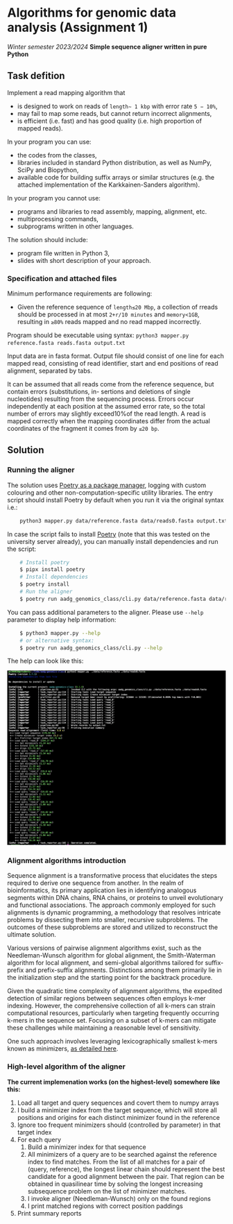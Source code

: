 # Algorithms for genomic data analysis (Assignment 1)
*Winter semester 2023/2024*
**Simple sequence aligner written in pure Python**

## Task defition

Implement a read mapping algorithm that

- is designed to work on reads of `length∼ 1 kbp` with error rate `5 − 10%`,
- may fail to map some reads, but cannot return incorrect alignments,
- is efficient (i.e. fast) and has good quality (i.e. high proportion of mapped reads).

In your program you can use:
- the codes from the classes,
- libraries included in standard Python distribution, as well as NumPy, SciPy and Biopython,
- available code for building suffix arrays or similar structures (e.g. the attached implementation of the
    Karkkainen-Sanders algorithm).

In your program you cannot use:
- programs and libraries to read assembly, mapping, alignment, etc.
- multiprocessing commands,
- subprograms written in other languages.

The solution should include:
- program file written in Python 3,
- slides with short description of your approach.

### Specification and attached files

Minimum performance requirements are following:
- Given the reference sequence of `length≤20 Mbp`, a collection
of rreads should be processed in at most `2+r/10 minutes` and `memory<1GB`, resulting
in `≥80%` reads mapped and no read mapped incorrectly.

Program should be executable using syntax:
`python3 mapper.py reference.fasta reads.fasta output.txt`

Input data are in fasta format. Output file should consist of one line for each mapped read, consisting of read
identifier, start and end positions of read alignment, separated by tabs.

It can be assumed that all reads come from the reference sequence, but contain errors (substitutions, in-
sertions and deletions of single nucleotides) resulting from the sequencing process. Errors occur independently
at each position at the assumed error rate, so the total number of errors may slightly exceed10%of the read
length. A read is mapped correctly when the mapping coordinates differ from the actual coordinates of the
fragment it comes from by `≤20 bp`.

## Solution

### Running the aligner

The solution uses [Poetry as a package manager](https://python-poetry.org/docs/), logging with custom colouring and other non-computation-specific utility libraries.
The entry script should install Poetry by default when you run it via the original syntax i.e.:
```bash
    python3 mapper.py data/reference.fasta data/reads0.fasta output.txt
```

In case the script fails to install [Poetry](https://python-poetry.org/docs/) (note that this was tested on the university server already), you can manually install dependencies and run the script:
```bash
    # Install poetry
    $ pipx install poetry
    # Install dependencies
    $ poetry install
    # Run the aligner
    $ poetry run aadg_genomics_class/cli.py data/reference.fasta data/reads0.fasta output.txt
```

You can pass additional parameters to the aligner. Please use `--help` parameter to display help information:
```bash
    $ python3 mapper.py --help
    # or alternative syntax:
    $ poetry run aadg_genomics_class/cli.py --help
```

The help can look like this:

![CLI usage screenshot](https://github.com/styczynski/aadg-genomics-class/blob/main/static/screen0.png?raw=true)

### Alignment algorithms introduction

Sequence alignment is a transformative process that elucidates the steps required to derive one sequence from another. In the realm of bioinformatics, its primary application lies in identifying analogous segments within DNA chains, RNA chains, or proteins to unveil evolutionary and functional associations. The approach commonly employed for such alignments is dynamic programming, a methodology that resolves intricate problems by dissecting them into smaller, recursive subproblems. The outcomes of these subproblems are stored and utilized to reconstruct the ultimate solution.

Various versions of pairwise alignment algorithms exist, such as the Needleman-Wunsch algorithm for global alignment, the Smith-Waterman algorithm for local alignment, and semi-global algorithms tailored for suffix-prefix and prefix-suffix alignments. Distinctions among them primarily lie in the initialization step and the starting point for the backtrack procedure.

Given the quadratic time complexity of alignment algorithms, the expedited detection of similar regions between sequences often employs k-mer indexing. However, the comprehensive collection of all k-mers can strain computational resources, particularly when targeting frequently occurring k-mers in the sequence set. Focusing on a subset of k-mers can mitigate these challenges while maintaining a reasonable level of sensitivity.

One such approach involves leveraging lexicographically smallest k-mers known as minimizers, [as detailed here](https://academic.oup.com/bioinformatics/article/20/18/3363/202143).

### High-level algorithm of the aligner

**The current implemenation works (on the highest-level) somewhere like this:**

1. Load all target and query sequences and covert them to numpy arrays
2. I build a minimizer index from the target sequence, which will store all positions and origins for each distinct minimizer found in the reference
3. Ignore too frequent minimizers should (controlled by parameter) in that target index
4. For each query
    1. Build a minimizer index for that sequence
    2. All minimizers of a query are to be searched against the reference index to find matches. From the list of all matches for a pair of (query, reference), the longest linear chain should represent the best candidate for a good alignment between the pair. That region can be obtained in quasilinear time by solving the longest increasing subsequence problem on the list of minimizer matches.
    3. I invoke aligner (Needleman-Wunsch) only on the found regions
    4. I print matched regions with correct position paddings
5. Print summary reports
